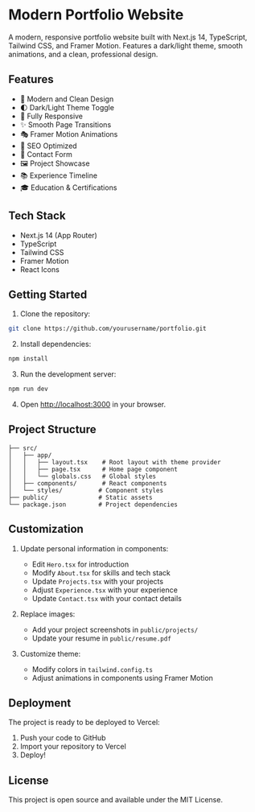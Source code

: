 # Modern Portfolio Website

A modern, responsive portfolio website built with Next.js 14, TypeScript, Tailwind CSS, and Framer Motion. Features a dark/light theme, smooth animations, and a clean, professional design.

## Features

- 🎨 Modern and Clean Design
- 🌓 Dark/Light Theme Toggle
- 📱 Fully Responsive
- ✨ Smooth Page Transitions
- 🎭 Framer Motion Animations
- 🎯 SEO Optimized
- 📝 Contact Form
- 🖼️ Project Showcase
- 📚 Experience Timeline
- 🎓 Education & Certifications

## Tech Stack

- Next.js 14 (App Router)
- TypeScript
- Tailwind CSS
- Framer Motion
- React Icons

## Getting Started

1. Clone the repository:
```bash
git clone https://github.com/yourusername/portfolio.git
```

2. Install dependencies:
```bash
npm install
```

3. Run the development server:
```bash
npm run dev
```

4. Open [http://localhost:3000](http://localhost:3000) in your browser.

## Project Structure

```
├── src/
│   ├── app/
│   │   ├── layout.tsx    # Root layout with theme provider
│   │   ├── page.tsx      # Home page component
│   │   └── globals.css   # Global styles
│   ├── components/       # React components
│   └── styles/          # Component styles
├── public/              # Static assets
└── package.json         # Project dependencies
```

## Customization

1. Update personal information in components:
   - Edit `Hero.tsx` for introduction
   - Modify `About.tsx` for skills and tech stack
   - Update `Projects.tsx` with your projects
   - Adjust `Experience.tsx` with your experience
   - Update `Contact.tsx` with your contact details

2. Replace images:
   - Add your project screenshots in `public/projects/`
   - Update your resume in `public/resume.pdf`

3. Customize theme:
   - Modify colors in `tailwind.config.ts`
   - Adjust animations in components using Framer Motion

## Deployment

The project is ready to be deployed to Vercel:

1. Push your code to GitHub
2. Import your repository to Vercel
3. Deploy!

## License

This project is open source and available under the MIT License.